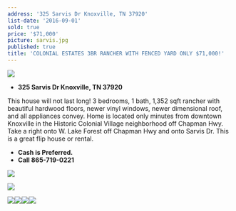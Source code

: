 ```yaml
---
address: '325 Sarvis Dr Knoxville, TN 37920'
list-date: '2016-09-01'
sold: true
price: '$71,000'
picture: sarvis.jpg
published: true
title: 'COLONIAL ESTATES 3BR RANCHER WITH FENCED YARD ONLY $71,000!'
---
```



![](/uploads/versions/20160716-175724---x----4128-2322x---.jpg)

* **325 Sarvis Dr Knoxville, TN 37920**

This house will not last long! 3 bedrooms, 1 bath, 1,352 sqft rancher with beautiful hardwood floors, newer vinyl windows, newer dimensional roof, and all appliances convey. Home is located only minutes from downtown Knoxville in the Historic Colonial Village neighborhood off Chapman Hwy. Take a right onto W. Lake Forest off Chapman Hwy and onto Sarvis Dr. This is a great flip house or rental.

* **Cash is Preferred.**
* **Call 865-719-0221**

![](/uploads/versions/20160716-175815---x----4128-2322x---.jpg)

![](/uploads/versions/20160716-180314---x----4128-2322x---.jpg)

![](/uploads/versions/20160716-180151---x----4128-2322x---.jpg)![](/uploads/versions/20160716-180407---x0-0-4128-2322-4128-2322x---.jpg)![](/uploads/versions/20160716-180325---x----4128-2322x---.jpg)![](/uploads/versions/20160716-180334---x----4128-2322x---.jpg)